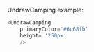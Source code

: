 UndrawCamping example:
```js 
<UndrawCamping
    primaryColor='#6c68fb'
    height= '250px'
    />
```